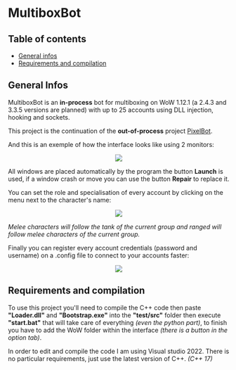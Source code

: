 # MultiboxBot

## Table of contents
* [General infos](#general-infos)
* [Requirements and compilation](#requirements-and-compilation)

## General Infos

MultiboxBot is an **in-process** bot for multiboxing on WoW 1.12.1 (a 2.4.3 and 3.3.5 versions are planned) with up to 25 accounts using DLL injection, hooking and sockets.

This project is the continuation of the **out-of-process** project <a href=https://github.com/Serenalyw/PixelBot>PixelBot</a>.

And this is an exemple of how the interface looks like using 2 monitors:

<p align="center">
<img src="https://user-images.githubusercontent.com/65224852/197351935-a953706f-99dd-41a5-b3d3-757358d0ce93.png">
</p>

All windows are placed automatically by the program the button **Launch** is used, if a window crash or move you can use the button **Repair** to replace it.

You can set the role and specialisation of every account by clicking on the menu next to the character's name:

<p align="center">
<img src="https://user-images.githubusercontent.com/65224852/197352712-319a7010-d16d-4455-be4b-2fa4820c3bc5.png">
</p>

*Melee characters will follow the tank of the current group and ranged will follow melee characters of the current group.*

Finally you can register every account credentials (password and username) on a .config file to connect to your accounts faster:

<p align="center">
<img src="https://user-images.githubusercontent.com/65224852/197352750-1a52138c-ed3e-45c8-994a-3fb7258dce8b.png">
</p>

## Requirements and compilation

To use this project you'll need to compile the C++ code then paste **"Loader.dll"** and **"Bootstrap.exe"** into the **"test/src"** folder then execute **"start.bat"** that will take care of everything *(even the python part)*, to finish you have to add the WoW folder within the interface *(there is a button in the option tab)*.

In order to edit and compile the code I am using Visual studio 2022. There is no particular requirements, just use the latest version of C++. *(C++ 17)*
